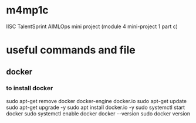 # m4mp1c
IISC TalentSprint AIMLOps mini project (module 4 mini-project 1 part c)


# useful commands and file

## docker
### to install docker 
sudo apt-get remove docker docker-engine docker.io
sudo apt-get update
sudo apt-get upgrade -y
sudo apt install docker.io -y
sudo systemctl start docker
sudo systemctl enable docker
docker --version
sudo docker version



